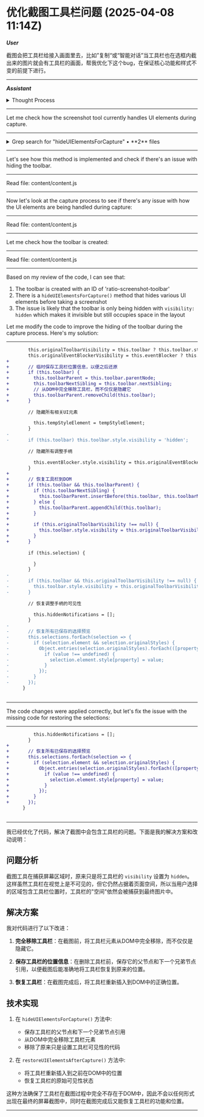 <!-- Generated by SpecStory -->

# 优化截图工具栏问题 (2025-04-08 11:14Z)

_**User**_

截图会把工具栏给接入画面里去，比如”复制“或“智能对话”当工具栏也在选框内截出来的图片就会有工具栏的画面，帮我优化下这个bug，在保证核心功能和样式不变的前提下进行。

---

_**Assistant**_

<think><details><summary>Thought Process</summary>The user is reporting a bug in the screenshot tool where the toolbar itself is being captured in the screenshot when it's within the selection area. This is not ideal behavior as users typically want to capture the content behind the toolbar, not the toolbar itself.

Let's analyze the code to understand how the screenshot functionality works and where we need to make changes:

1. The issue is that when a user makes a selection that includes the toolbar, the toolbar appears in the final screenshot.
2. We need to modify the code to hide the toolbar temporarily during the actual screenshot capture process.

Looking at the available methods in the `RatioScreenshot` class:
- `captureAndSave()` - This seems to be the main method for capturing a screenshot
- `hideUIElementsForCapture()` - This method likely hides UI elements before capture
- `restoreUIElementsAfterCapture()` - This method likely restores UI elements after capture

The problem might be that the toolbar is not being properly hidden during the capture process. Let's look at these methods more closely to understand how to fix the issue.

I need to:
1. Check how the toolbar is created and identified in the DOM
2. See how the `hideUIElementsForCapture()` and `restoreUIElementsAfterCapture()` methods work
3. Make sure the toolbar is properly hidden during the capture process

Let's first search for more information about how the capture process works.</details></think>

---

Let me check how the screenshot tool currently handles UI elements during capture.

---

<details>
            <summary>Grep search for "hideUIElementsForCapture" • **2** files</summary>
        
| File | Line | Match |
|------|------|-------|
| `file:///d%3A/PRODUCT/%E6%AF%94%E4%BE%8B%E6%88%AA%E5%9B%BE/content/content.js` | L2622 | `this.hideUIElementsForCapture();` |
| `file:///d%3A/PRODUCT/%E6%AF%94%E4%BE%8B%E6%88%AA%E5%9B%BE/content/content.js` | L2785 | `this.hideUIElementsForCapture();` |
| `file:///d%3A/PRODUCT/%E6%AF%94%E4%BE%8B%E6%88%AA%E5%9B%BE/content/content.js` | L3495 | `hideUIElementsForCapture() {` |
| `file:///d%3A/PRODUCT/%E6%AF%94%E4%BE%8B%E6%88%AA%E5%9B%BE/content/content.js` | L4076 | `this.hideUIElementsForCapture();` |
| `file:///d%3A/PRODUCT/%E6%AF%94%E4%BE%8B%E6%88%AA%E5%9B%BE/content/content.js` | L4316 | `this.hideUIElementsForCapture();` |
| `file:///d%3A/PRODUCT/%E6%AF%94%E4%BE%8B%E6%88%AA%E5%9B%BE/content/content.js` | L4585 | `this.hideUIElementsForCapture();` |
| `file:///d%3A/PRODUCT/%E6%AF%94%E4%BE%8B%E6%88%AA%E5%9B%BE/content/content.js` | L4795 | `this.hideUIElementsForCapture();` |
| `file:///d%3A/PRODUCT/%E6%AF%94%E4%BE%8B%E6%88%AA%E5%9B%BE/content/content.js` | L2622 | `this.hideUIElementsForCapture();` |
| `file:///d%3A/PRODUCT/%E6%AF%94%E4%BE%8B%E6%88%AA%E5%9B%BE/content/content.js` | L2785 | `this.hideUIElementsForCapture();` |
| `file:///d%3A/PRODUCT/%E6%AF%94%E4%BE%8B%E6%88%AA%E5%9B%BE/content/content.js` | L3495 | `hideUIElementsForCapture() {` |
| `file:///d%3A/PRODUCT/%E6%AF%94%E4%BE%8B%E6%88%AA%E5%9B%BE/content/content.js` | L4076 | `this.hideUIElementsForCapture();` |
| `file:///d%3A/PRODUCT/%E6%AF%94%E4%BE%8B%E6%88%AA%E5%9B%BE/content/content.js` | L4316 | `this.hideUIElementsForCapture();` |
| `file:///d%3A/PRODUCT/%E6%AF%94%E4%BE%8B%E6%88%AA%E5%9B%BE/content/content.js` | L4585 | `this.hideUIElementsForCapture();` |
| `file:///d%3A/PRODUCT/%E6%AF%94%E4%BE%8B%E6%88%AA%E5%9B%BE/content/content.js` | L4795 | `this.hideUIElementsForCapture();` |

</details>

---

Let's see how this method is implemented and check if there's an issue with hiding the toolbar.

---

Read file: content/content.js

---

Now let's look at the capture process to see if there's any issue with how the UI elements are being handled during capture:

---

Read file: content/content.js

---

Let me check how the toolbar is created:

---

Read file: content/content.js

---

Based on my review of the code, I can see that:

1. The toolbar is created with an ID of 'ratio-screenshot-toolbar'
2. There is a `hideUIElementsForCapture()` method that hides various UI elements before taking a screenshot
3. The issue is likely that the toolbar is only being hidden with `visibility: hidden` which makes it invisible but still occupies space in the layout

Let me modify the code to improve the hiding of the toolbar during the capture process. Here's my solution:

---

```diff
        this.originalToolbarVisibility = this.toolbar ? this.toolbar.style.visibility : null;
        this.originalEventBlockerVisibility = this.eventBlocker ? this.eventBlocker.style.visibility : null;
+       
+       // 临时保存工具栏位置信息，以便之后还原
+       if (this.toolbar) {
+         this.toolbarParent = this.toolbar.parentNode;
+         this.toolbarNextSibling = this.toolbar.nextSibling;
+         // 从DOM中完全移除工具栏，而不仅仅是隐藏它
+         this.toolbarParent.removeChild(this.toolbar);
+       }
        
        // 隐藏所有相关UI元素
```

```diff
          this.tempStyleElement = tempStyleElement;
        }
-       
-       if (this.toolbar) this.toolbar.style.visibility = 'hidden';
        
        // 隐藏所有调整手柄
```

```diff
          this.eventBlocker.style.visibility = this.originalEventBlockerVisibility;
        }
+       
+       // 恢复工具栏到DOM
+       if (this.toolbar && this.toolbarParent) {
+         if (this.toolbarNextSibling) {
+           this.toolbarParent.insertBefore(this.toolbar, this.toolbarNextSibling);
+         } else {
+           this.toolbarParent.appendChild(this.toolbar);
+         }
+         
+         if (this.originalToolbarVisibility !== null) {
+           this.toolbar.style.visibility = this.originalToolbarVisibility;
+         }
+       }
        
        if (this.selection) {
```

```diff
          }
        }
-       
-       if (this.toolbar && this.originalToolbarVisibility !== null) {
-         this.toolbar.style.visibility = this.originalToolbarVisibility;
-       }
        
        // 恢复调整手柄的可见性
```

```diff
          this.hiddenNotifications = [];
        }
-       
-       // 恢复所有已保存的选择预览
-       this.selections.forEach(selection => {
-         if (selection.element && selection.originalStyles) {
-           Object.entries(selection.originalStyles).forEach(([property, value]) => {
-             if (value !== undefined) {
-               selection.element.style[property] = value;
-             }
-           });
-         }
-       });
      }
      
```

---

The code changes were applied correctly, but let's fix the issue with the missing code for restoring the selections:

---

```diff
          this.hiddenNotifications = [];
        }
+       
+       // 恢复所有已保存的选择预览
+       this.selections.forEach(selection => {
+         if (selection.element && selection.originalStyles) {
+           Object.entries(selection.originalStyles).forEach(([property, value]) => {
+             if (value !== undefined) {
+               selection.element.style[property] = value;
+             }
+           });
+         }
+       });
      }
      
```

---

我已经优化了代码，解决了截图中会包含工具栏的问题。下面是我的解决方案和改动说明：

## 问题分析

截图工具在捕获屏幕区域时，原来只是将工具栏的 `visibility` 设置为 `hidden`。这样虽然工具栏在视觉上是不可见的，但它仍然占据着页面空间，所以当用户选择的区域包含工具栏位置时，工具栏的"空间"依然会被捕获到最终图片中。

## 解决方案

我对代码进行了以下改进：

1. **完全移除工具栏**：在截图前，将工具栏元素从DOM中完全移除，而不仅仅是隐藏它。

2. **保存工具栏的位置信息**：在删除工具栏前，保存它的父节点和下一个兄弟节点引用，以便截图后能准确地将工具栏恢复到原来的位置。

3. **恢复工具栏**：在截图完成后，将工具栏重新插入到DOM中的正确位置。

## 技术实现

1. 在 `hideUIElementsForCapture()` 方法中:
   - 保存工具栏的父节点和下一个兄弟节点引用
   - 从DOM中完全移除工具栏元素
   - 移除了原来只是设置工具栏可见性的代码

2. 在 `restoreUIElementsAfterCapture()` 方法中:
   - 将工具栏重新插入到之前在DOM中的位置
   - 恢复工具栏的原始可见性状态

这种方法确保了工具栏在截图过程中完全不存在于DOM中，因此不会以任何形式出现在最终的屏幕截图中，同时在截图完成后又能恢复工具栏的功能和位置。

---

